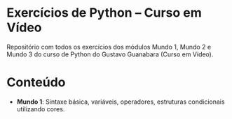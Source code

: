# Exercícios de Python – Curso em Vídeo

Repositório com todos os exercícios dos módulos Mundo 1, Mundo 2 e Mundo 3 do curso de Python do Gustavo Guanabara (Curso em Vídeo).

# Conteúdo

- **Mundo 1**: Sintaxe básica, variáveis, operadores, estruturas condicionais utilizando cores.
